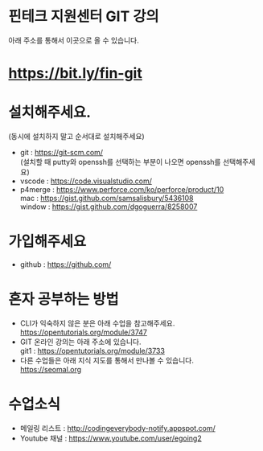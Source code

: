 # 핀테크 지원센터 GIT 강의
아래 주소를 통해서 이곳으로 올 수 있습니다. 
# https://bit.ly/fin-git

# 설치해주세요.
(동시에 설치하지 말고 순서대로 설치해주세요)
- git : https://git-scm.com/ 
  <br>(설치할 때 putty와 openssh를 선택하는 부분이 나오면 openssh를 선택해주세요)
- vscode : https://code.visualstudio.com/
- p4merge : https://www.perforce.com/ko/perforce/product/10
  <br> mac : https://gist.github.com/samsalisbury/5436108
  <br> window : https://gist.github.com/dgoguerra/8258007

# 가입해주세요
- github : https://github.com/

# 혼자 공부하는 방법 
- CLI가 익숙하지 않은 분은 아래 수업을 참고해주세요. <br>
https://opentutorials.org/module/3747
- GIT 온라인 강의는 아래 주소에 있습니다. <br>
git1 : https://opentutorials.org/module/3733 
- 다른 수업들은 아래 지식 지도를 통해서 만나볼 수 있습니다. <br>
https://seomal.org

# 수업소식
- 메일링 리스트 : http://codingeverybody-notify.appspot.com/
- Youtube 채널 : https://www.youtube.com/user/egoing2
